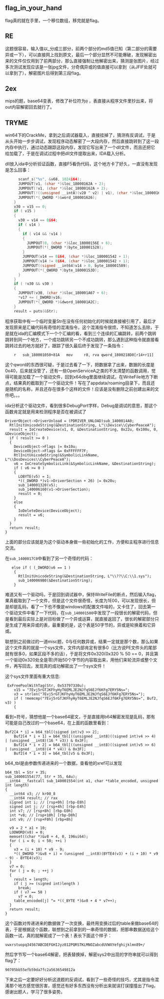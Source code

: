 ## flag_in_your_hand

flag真的就在手里，一个移位数组，移完就是flag。

## RE

这题很容易，输入值以_分成三部分，前两个部分的md5值已知（第二部分的需要异或一下），可以直接网上找到原文，最后一个部分显然不可能爆破，发现解密出来的文件仅仅用到了前两部分，那么直接强制让他解密出来，猜测是张图片，经过多次测试发现应该是一张jpg文件，分奇偶异或的值直接可以拿到（从JFIF处就可以拿到了），解密图片后得到第三段flag。

## 2ex

mips的题，base64变表，修改了补位符为`@` ，表直接从程序文件里抄出来，将out内容解密回去就行了。

## TRYME

win64下的CrackMe，拿到之后调试器载入，直接挂掉了，猜测有反调试，于是从头开始一步步调试，发现程序动态解密了一大段内存，然后直接跳转到了这一段内存中执行，通过动态跟踪这段内存，发现它写出来了一个dll文件，而且还把它给加载了，于是在调试过程中把dll文件提取出来，IDA载入分析。

dll放入ida中分析验证函数，直接F5看伪代码，这个地方卡了好久，一直没有发现是怎么回事：

```cpp
      scanf_s("%s", &v68, 1024i64);
      JUMPOUT(v1, (char *)&loc_18000162A + 2);
      JUMPOUT(!v1, (char *)&loc_18000162A + 2);
      JUMPOUT(!((unsigned __int8)(v20 ^ v2) | v1), (char *)&loc_18000166F + 3);
      JUMPOUT(*(_QWORD *)&word_180001626);
    }
    v30 = v15 == 0;
    if ( v15 )
    {
      v30 = v14 == 0i64;
      if ( v14 )
      {
        if ( v14 && !v14 )
        {
          JUMPOUT(0, (char *)&loc_18000156E + 6);
          JUMPOUT(*(_QWORD *)byte_180001528);
        }
        JUMPOUT(v14 == 0i64, (char *)&loc_180001542 + 1);
        JUMPOUT(v14 != 0i64, (char *)&loc_180001542 + 1);
        JUMPOUT((signed __int64)v14 > 0, byte_180001589);
        JUMPOUT(*(_QWORD *)byte_18000153D);
      }
    }
    if ( !v30 && v30 )
    {
      JUMPOUT(v30, (char *)&loc_180001A67 + 6);
      *v17 += (_DWORD)v16;
      JUMPOUT(*(_QWORD *)&dword_180001A2C);
    }
    result = puts(&Str);
```

程序获取中有一个临时变量Str在没有任何初始化的时候就直接被引用了，最后才发现原来是汇编代码有奇怪的混淆指令，这个混淆指令很烦，不知道怎么去除，于是就在ida的汇编模式下一个个汇编的看，看到三个连续的汇编跳转，前两个跳转跳转到同一个地方，一个成功跳转另一个不成功跳转，那么遇到这种指令就直接看跳转过去的地方就好了，跟踪了很久最后终于发现了一条指令：

```
	r	sub_180001050+81A	mov     r8, rva qword_1800218D0[r14+r11]
```

这个qword的东西很可疑，于是过去看了一下，把数据拿了出来，数据的长度是0x40，后来就没管了，还有一些OpenServiceA之类的不太清楚的函数调用，觉得可能是加载了一个驱动文件，回到x64dbg里面继续调试，在WriteFile地方下断点，结果真的截取到了一个驱动文件！写在了appdata/roaming目录下，而且还是随机的名称，并且还存在很多个这样的文件！应该是没有删除之前创建出来的文件吧。。。

ida分析这个驱动文件，看到很多DebugPort字样，Debug是调试的意思，那这个函数肯定就是用来检测程序是否在被调试了

```
DriverObject->DriverUnload = (PDRIVER_UNLOAD)sub_1400014A0;
  RtlInitUnicodeString(&DestinationString, L"\\Device\\CyberPeaceA");
  result = IoCreateDevice(v1, 0, &DestinationString, 0x22u, 0x100u, 0, &DeviceObject);
  if ( result >= 0 )
  {
    DeviceObject->Flags |= 0x10u;
    DeviceObject->Flags &= 0xFFFFFF7F;
    RtlInitUnicodeString(&SymbolicLinkName, L"\\DosDevices\\CyberPeaceA");
    v6 = IoCreateSymbolicLink(&SymbolicLinkName, &DestinationString);
    if ( v6 >= 0 )
    {
      LOBYTE(v5) = 1;
      *((_DWORD *)v1->DriverSection + 26) |= 0x20u;
      sub_140001320(v5);
      sub_140006160(v1->DriverSection);
      result = 0;
    }
    else
    {
      IoDeleteDevice(DeviceObject);
      result = v6;
    }
  }
  return result;
}
```

上面的部分应该就是为这个驱动本身做一些初始化的工作，方便和主程序进行信息交流。

在`sub_1400017C0`中看到了另一个奇怪的代码：

```
   else if ( (_DWORD)v6 == 1 )
    {
      RtlInitUnicodeString(&DestinationString, L"\\??\\C:\\1.sys");
      sub_1400069B0(&DestinationString);
    }
```

难道又有一个驱动吗，于是回到调试器中，保持WriteFile的断点，然后输入flag，果真截取到了一个文件，但是这个文件很奇怪，长度为1E00，可以发现很长，但是却是乱码，看了一下也不像是windows的配置文件啥的，又卡住了，回去第一个驱动文件中看了一下代码，在`sub_140001500`中发现了一段很长的解密代码，但是看到最后实际上是对目标做了一个异或运算，就直接返回了，很长的解密部分只是生成了用来异或的表，最重要的是，这个表是50字节的，异或是轮换着和它异或。

联想到之前做过的一道misc题，0与任何数异或，结果一定就是那个数，那么如果这个文件真的就是一个sys文件，文件内部肯定有很多0（比方说PE文件头的尾部就有很多0，如果区段不多的话），于是将文件0x320(0x320 % 50 == 0，并且第一个驱动0x320处全是零)开始50个字节的内容取出来，用他们来轮流异或整个文件，再写回去，发现真的成功解密出了一个sys文件！

这个sys文件里面有重大信息:

```
 ExFreePoolWithTag(Str, 0x53797330u);
    v15 = "7Evj5rGTJKFhyHyT6EMLJE2NJfqS6EJf6KFg7ERY5Ns=";
    v3 = strlen("7Evj5rGTJKFhyHyT6EMLJE2NJfqS6EJf6KFg7ERY5Ns=");
    if ( !memcmp("7Evj5rGTJKFhyHyT6EMLJE2NJfqS6EJf6KFg7ERY5Ns=", Buf2, v3) )
    {
```

看到=符号，猜想他是一个base64密文，于是直接用b64解密发现是乱码，那有可能是自己改过的一个base64，在上面的函数里看到：

```
Buf2[4 * i] = b64_tbl[(signed int)v3 >> 2];
    Buf2[4 * i + 1] = b64_tbl[((unsigned __int8)((signed int)v4 >> 4) | (unsigned __int8)(16 * v3)) & 0x3F];
    Buf2[4 * i + 2] = b64_tbl[((unsigned __int8)((signed int)v5 >> 6) | (unsigned __int8)(4 * v4)) & 0x3F];
    Buf2[4 * i + 3] = b64_tbl[v5 & 0x3F];
```

b64_tbl是由参数传递进来的一个数据，查看他的xref可以发现

```
b64_tbl = Str + 35;
sub_140001554(77, Str + 35, 64u);
__int64 __fastcall sub_140001554(int a1, char *table_encoded, unsigned int length)
{
  __int64 v3; // kr00_8
  __int64 result; // rax
  signed int i; // [rsp+0h] [rbp-E8h]
  signed int j; // [rsp+4h] [rbp-E4h]
  int v7; // [rsp+8h] [rbp-E0h]
  int *v8; // [rsp+10h] [rbp-D8h]
  int v9; // [rsp+F0h] [rbp+8h]

  v9 = 2 * a1 + 10;
  LODWORD(v8) = 0;
  memset((char *)&v8 + 4, 0, 196ui64);
  for ( i = 0; i < 50; ++i )
  {
    v3 = (i + 10) * v9 - 9;
    *((_DWORD *)&v8 + i) = (unsigned __int8)(BYTE4(v3) + (i + 10) * v9 - 9) - BYTE4(v3);
  }
  v7 = 0;
  for ( j = 0; ; ++j )
  {
    result = length;
    if ( j >= (signed int)length )
      break;
    if ( v7 == 50 )
      v7 = 0;
    table_encoded[j] ^= *((_BYTE *)&v8 + 4 * v7++);
  }
  return result;
}
```

这个函数对传递进来的数据做了一次变换，最终用变换过后的table来做base64的表，于是根据这个函数，联想到之前拿到的一串奇怪的数据，把那串数据送给这个函数一试，真的就解密成了一个表！表长下面这个样子：

`vwxrstuopq34567ABCDEFGHIJyz012PQRSTKLMNOZabcdUVWXYefghijklmn89+/`

然后字节写一个base64解密，把表替换掉，解密sys2中出现的字符串就可以得到flag了：

`90705bb55efb59da7fc2a5636549812a`

下来之后一定要好好分析这道题的反调试，看到了一些奇怪的技巧，尤其是指令混淆那个地方感觉很厉害，感觉还有好多东西没有分析出来就误打误撞撞出了flag，感谢出题人，学习了很多姿势。